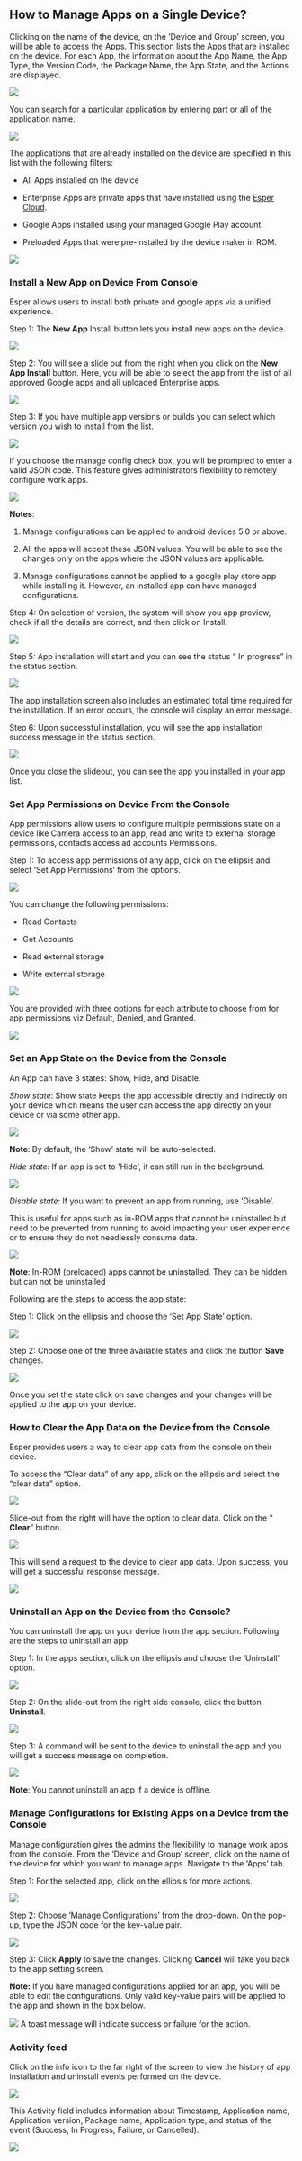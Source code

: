 ## How to Manage Apps on a Single Device?

Clicking on the name of the device, on the ‘Device and Group’ screen, you will be able to access the Apps. This section lists the Apps that are installed on the device. For each App, the information about the App Name, the App Type, the Version Code, the Package Name, the App State, and the Actions are displayed.

  

![](./images/deviceapps/93_Groups_devices_details_screen_apps_list.png)

  

You can search for a particular application by entering part or all of the application name.

  

![](./images/deviceapps/94_Groups_devices_details_screen_app_search_box.png)

  

The applications that are already installed on the device are specified in this list with the following filters:

-   All Apps installed on the device
    
-   Enterprise Apps are private apps that have installed using the [Esper Cloud](https://docs.esper.io/home/console.html#uploading-enterprise-apps-to-the-esper-cloud).
    
-   Google Apps installed using your managed Google Play account.
    
-   Preloaded Apps that were pre-installed by the device maker in ROM.
    

![](./images/deviceapps/95_Groups_devices_details_screen_app_types.png)

  

### Install a New App on Device From Console

  

Esper allows users to install both private and google apps via a unified experience.

  

Step 1: The **New App** Install button lets you install new apps on the device.

  

![](./images/deviceapps/96_Groups_devices_details_screen_app_install.png)

  

Step 2: You will see a slide out from the right when you click on the **New App Install** button. Here, you will be able to select the app from the list of all approved Google apps and all uploaded Enterprise apps.

  

![](./images/deviceapps/97_Groups_devices_details_screen_app_install_select_app.png)

  

Step 3: If you have multiple app versions or builds you can select which version you wish to install from the list.

  

![](./images/deviceapps/98_Groups_devices_details_screen_app_install_select_version.png)

If you choose the manage config check box, you will be prompted to enter a valid JSON code. This feature gives administrators flexibility to remotely configure work apps. 

![](./images/deviceapps/102_Groups_devices_manageConfig.png)


**Notes**:

  

1.  Manage configurations can be applied to android devices 5.0 or above.
    
2.  All the apps will accept these JSON values. You will be able to see the changes only on the apps where the JSON values are applicable.

3.  Manage configurations cannot be applied to a google play store app while installing it. However, an installed app can have managed configurations.
  

Step 4: On selection of version, the system will show you app preview, check if all the details are correct, and then click on Install.

  

![](./images/deviceapps/99_Groups_devices_details_screen_app_install_app_details.png)

  

Step 5: App installation will start and you can see the status “ In progress” in the status section.

  

![](./images/deviceapps/100_Groups_devices_details_screen_app_install_status.png)

 The app installation screen also includes an estimated total time required for the installation. If an error occurs, the console will display an error message. 

Step 6: Upon successful installation, you will see the app installation success message in the status section.

  

![](./images/deviceapps/101_Groups_devices_details_screen_app_install_status_success.png)

  

Once you close the slideout, you can see the app you installed in your app list.

  






### Set App Permissions on Device From the Console

  

App  permissions allow users to configure multiple permissions state on a device like Camera access to an app, read and write to external storage permissions, contacts access ad accounts Permissions.

Step 1: To access app permissions of any app, click on the ellipsis and select ‘Set App Permissions’ from the options.

  
  

![](./images/deviceapps/103_Groups_devices_details_screen_app_list_set_permissions.png)

  

You can change the following permissions:

  

-   Read Contacts
    
-   Get Accounts
    
-   Read external storage
    
-   Write external storage
    

  

![](./images/deviceapps/104_Groups_devices_details_screen_set_permissions_list.png)

  

You are provided with three options for each attribute to choose from for app permissions viz Default, Denied, and Granted.

  

![](./images/deviceapps/105_Groups_devices_details_screen_set_permissions_list.png)

  

### Set an App State on the Device from the Console

  

An App can have 3 states: Show, Hide, and Disable.

*Show state*: Show state keeps the app accessible directly and indirectly on your device which means the user can access the app directly on your device or via some other app.

  

![](./images/deviceapps/106_Groups_devices_details_screen_app_app_state_show.png)

  

**Note**: By default, the ‘Show’ state will be auto-selected.

  

*Hide state*: If an app is set to 'Hide', it can still run in the background.

  

![](./images/deviceapps/107_Groups_devices_details_screen_app_app_state_hide.png)

  

*Disable state*: If you want to prevent an app from running, use ‘Disable’.

  

This is useful for apps such as in-ROM apps that cannot be uninstalled but need to be prevented from running to avoid impacting your user experience or to ensure they do not needlessly consume data.

![](./images/deviceapps/108_Groups_devices_details_screen_app_app_state_disable.png)

**Note**: In-ROM (preloaded) apps cannot be uninstalled. They can be hidden but can not be uninstalled

Following are the steps to access the app state:

Step 1: Click on the ellipsis and choose the ‘Set App State’ option.

![](./images/deviceapps/109_Groups_devices_details_screen_app_app_state.png)

  
  

Step 2: Choose one of the three available states and click the button **Save** changes.

![](./images/deviceapps/110_Groups_devices_details_screen_app_app_state_save.png)

  
  

Once you set the state click on save changes and your changes will be applied to the app on your device.

### How to Clear the App Data on the Device from the Console

  

Esper provides users a way to clear app data from the console on their device.

  

To access the “Clear data” of any app, click on the ellipsis and select the “clear data” option.

  

![](./images/deviceapps/111_Groups_devices_details_screen_app_clear_app_data.png)

  
  
  

Slide-out from the right will have the option to clear data. Click on the “ **Clear**” button.

  
  

![](./images/deviceapps/112_Groups_devices_details_screen_app_clear_app_data.png)

  

This will send a request to the device to clear app data. Upon success, you will get a successful response message.

  

![](./images/deviceapps/113_Groups_devices_details_screen_app_clear_app_data_success_status.png)


  

### Uninstall an App on the Device from the Console?

  

You can uninstall the app on your device from the app section. Following are the steps to uninstall an app:

  

Step 1: In the apps section, click on the ellipsis and choose the ‘Uninstall’ option.

  

![](./images/deviceapps/114_Groups_devices_details_screen_app_uninstall.png)

  

Step 2: On the slide-out from the right side console, click the button **Uninstall**.

![](./images/deviceapps/115_Groups_devices_details_screen_app_uninstall_message.png)

  

Step 3: A command will be sent to the device to uninstall the app and you will get a success message on completion.

![](./images/deviceapps/116_Groups_devices_details_screen_app_uninstall_success.png)

  
  

**Note**: You cannot uninstall an app if a device is offline.

  

### Manage Configurations for Existing Apps on a Device from the Console

  

Manage configuration gives the admins the flexibility to manage work apps from the console. From the ‘Device and Group’ screen, click on the name of the device for which you want to manage apps. Navigate to the ‘Apps’ tab.

  

Step 1: For the selected app, click on the ellipsis for more actions.

  

![](./images/deviceapps/117_Groups_devices_details_screen_app_manage_configuration.png)

  

Step 2: Choose ‘Manage Configurations’ from the drop-down. On the pop-up, type the JSON code for the key-value pair.

![](./images/deviceapps/118_Groups_devices_details_screen_app_manage_configuration_modal.png)

Step 3: Click **Apply** to save the changes. Clicking **Cancel** will take you back to the app setting screen.

 **Note:** If you have managed configurations applied for an app, you will be able to edit the configurations. Only valid key-value pairs will be applied to the app and shown in the box below. 

 
![](./images/deviceapps/118-a-Manage_configEdit.png)
A toast message will indicate success or failure for the action.

### Activity feed

Click on the info icon to the far right of the screen to view the history of app installation and uninstall events performed on the device.

![](./images/deviceapps/119_Groups_devices_details_screen_app_activity_feed_button.png)

This Activity field includes information about Timestamp, Application name, Application version, Package name, Application type, and status of the event (Success, In Progress, Failure, or Cancelled).

![](./images/deviceapps/120_Groups_devices_details_screen_app_activity_feed_list.png)